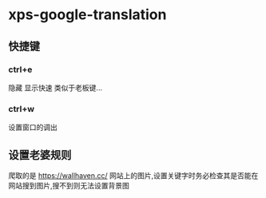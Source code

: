 # xps-google-translation

## 快捷键



### ctrl+e

隐藏 显示快速 类似于老板键...



### ctrl+w

设置窗口的调出

## 设置老婆规则

爬取的是  https://wallhaven.cc/  网站上的图片,设置关键字时务必检查其是否能在网站搜到图片,搜不到则无法设置背景图

